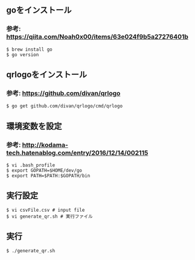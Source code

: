 ## goをインストール
### 参考: https://qiita.com/Noah0x00/items/63e024f9b5a27276401b

```
$ brew install go
$ go version
```

## qrlogoをインストール
### 参考: https://github.com/divan/qrlogo

```
$ go get github.com/divan/qrlogo/cmd/qrlogo
```

## 環境変数を設定
### 参考: http://kodama-tech.hatenablog.com/entry/2016/12/14/002115

```
$ vi .bash_profile
$ export GOPATH=$HOME/dev/go
$ export PATH=$PATH:$GOPATH/bin
```

## 実行設定

```
$ vi csvFile.csv # input file
$ vi generate_qr.sh # 実行ファイル
```

## 実行

```
$ ./generate_qr.sh
```

